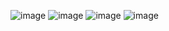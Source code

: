 ![image](https://user-images.githubusercontent.com/28491001/180505146-dd867c7b-2de0-4677-a55e-1c0ba8f771bf.png)
![image](https://user-images.githubusercontent.com/28491001/180505190-22d56dd1-bc6f-41b3-b83d-e903be6ae837.png)
![image](https://user-images.githubusercontent.com/28491001/180505216-37186b09-d264-44f5-b804-45f30f11111a.png)
![image](https://user-images.githubusercontent.com/28491001/180505242-3d774165-6af8-4e91-87ce-dbb4794c27fc.png)
